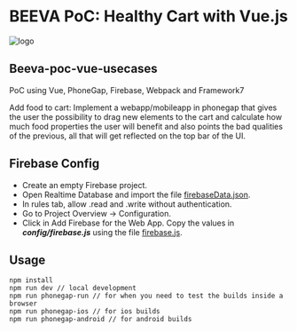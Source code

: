 # BEEVA PoC: Healthy Cart with Vue.js

![logo](https://vuejs.org/images/logo.png)


## Beeva-poc-vue-usecases
PoC using Vue, PhoneGap, Firebase, Webpack and Framework7

Add food to cart: Implement a webapp/mobileapp in phonegap that gives the user the possibility to drag new elements to
the cart and calculate how much food properties the user will benefit and also points the bad qualities of the previous,
all that will get reflected on the top bar of the UI.

## Firebase Config
+ Create an empty Firebase project.
+ Open Realtime Database and import the file [firebaseData.json](init_config/firebaseData.json).
+ In rules tab, allow .read and .write without authentication.
+ Go to Project Overview -> Configuration.
+ Click in Add Firebase for the Web App. Copy the values in ***config/firebase.js*** using the file [firebase.js](init_config/firebase.js).


## Usage

    npm install
    npm run dev // local development
    npm run phonegap-run // for when you need to test the builds inside a browser
    npm run phonegap-ios // for ios builds
    npm run phonegap-android // for android builds
